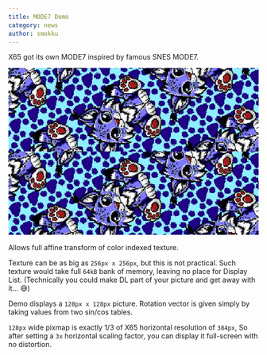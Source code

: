 ```yaml
---
title: MODE7 Demo
category: news
author: smokku
---
```


X65 got its own MODE7 inspired by famous SNES MODE7.

[![MODE7 demo](/media/2024-12-04_mode7-demo.jpg)](https://youtu.be/4M9v8sGMcpY)

Allows full affine transform of color indexed texture.

Texture can be as big as `256px x 256px`, but this is not practical.
Such texture would take full `64kB` bank of memory, leaving no place for Display List.
(Technically you could make DL part of your picture and get away with it… 😅)

Demo displays a `128px x 128px` picture.
Rotation vector is given simply by taking values from two sin/cos tables.

`128px` wide pixmap is exactly 1/3 of X65 horizontal resolution of `384px`,
So after setting a `3x` horizontal scaling factor, you can display it full-screen with no distortion.
